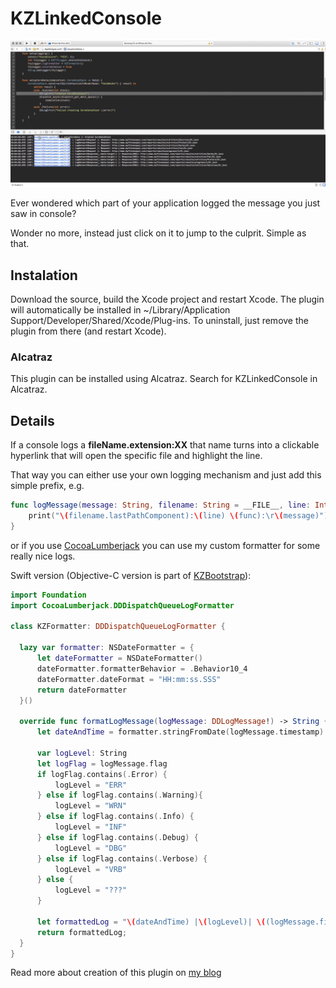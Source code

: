 # KZLinkedConsole

![](/logs.gif?raw=true)

Ever wondered which part of your application logged the message you just saw in console?

Wonder no more, instead just click on it to jump to the culprit. Simple as that.

## Instalation

Download the source, build the Xcode project and restart Xcode. 
The plugin will automatically be installed in ~/Library/Application Support/Developer/Shared/Xcode/Plug-ins. To uninstall, just remove the plugin from there (and restart Xcode).

### Alcatraz

This plugin can be installed using Alcatraz. Search for KZLinkedConsole in Alcatraz.

## Details

If a console logs a **fileName.extension:XX** that name turns into a clickable hyperlink that will open the specific file and highlight the line.

That way you can either use your own logging mechanism and just add this simple prefix, e.g.
~~~swift
func logMessage(message: String, filename: String = __FILE__, line: Int = __LINE__, func: String = __FUNCTION__) {
    print("\(filename.lastPathComponent):\(line) \(func):\r\(message)")
}
~~~

or if you use [CocoaLumberjack](https://github.com/CocoaLumberjack/CocoaLumberjack) you can use my custom formatter for some really nice logs.

Swift version (Objective-C version is part of [KZBootstrap](https://github.com/krzysztofzablocki/KZBootstrap)):
~~~swift
import Foundation
import CocoaLumberjack.DDDispatchQueueLogFormatter

class KZFormatter: DDDispatchQueueLogFormatter {

  lazy var formatter: NSDateFormatter = {
      let dateFormatter = NSDateFormatter()
      dateFormatter.formatterBehavior = .Behavior10_4
      dateFormatter.dateFormat = "HH:mm:ss.SSS"
      return dateFormatter
  }()

  override func formatLogMessage(logMessage: DDLogMessage!) -> String {
      let dateAndTime = formatter.stringFromDate(logMessage.timestamp)

      var logLevel: String
      let logFlag = logMessage.flag
      if logFlag.contains(.Error) {
          logLevel = "ERR"
      } else if logFlag.contains(.Warning){
          logLevel = "WRN"
      } else if logFlag.contains(.Info) {
          logLevel = "INF"
      } else if logFlag.contains(.Debug) {
          logLevel = "DBG"
      } else if logFlag.contains(.Verbose) {
          logLevel = "VRB"
      } else {
          logLevel = "???"
      }

      let formattedLog = "\(dateAndTime) |\(logLevel)| \((logMessage.file as NSString).lastPathComponent):\(logMessage.line): ( \(logMessage.function) ): \(logMessage.message)"
      return formattedLog;
  }
}
~~~

Read more about creation of this plugin on [my blog](http://localhost:1313/2015/12/writing-xcode-plugin-in-swift/)